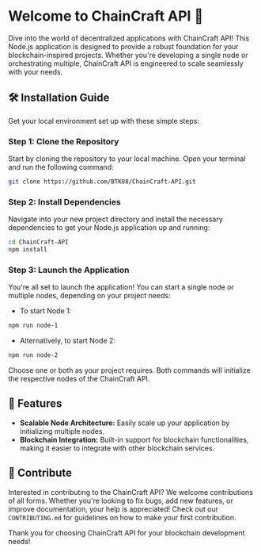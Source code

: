 
# Welcome to ChainCraft API 🚀

Dive into the world of decentralized applications with ChainCraft API! This Node.js application is designed to provide a robust foundation for your blockchain-inspired projects. Whether you're developing a single node or orchestrating multiple, ChainCraft API is engineered to scale seamlessly with your needs.

## 🛠 Installation Guide

Get your local environment set up with these simple steps:

### Step 1: Clone the Repository

Start by cloning the repository to your local machine. Open your terminal and run the following command:

```bash
git clone https://github.com/BTK88/ChainCraft-API.git
```

### Step 2: Install Dependencies

Navigate into your new project directory and install the necessary dependencies to get your Node.js application up and running:

```bash
cd ChainCraft-API
npm install
```

### Step 3: Launch the Application

You're all set to launch the application! You can start a single node or multiple nodes, depending on your project needs:

- To start Node 1:

```bash
npm run node-1
```

- Alternatively, to start Node 2:

```bash
npm run node-2
```

Choose one or both as your project requires. Both commands will initialize the respective nodes of the ChainCraft API.

## 🌟 Features

- **Scalable Node Architecture:** Easily scale up your application by initializing multiple nodes.
- **Blockchain Integration:** Built-in support for blockchain functionalities, making it easier to integrate with other blockchain services.

## 📢 Contribute

Interested in contributing to the ChainCraft API? We welcome contributions of all forms. Whether you're looking to fix bugs, add new features, or improve documentation, your help is appreciated! Check out our `CONTRIBUTING.md` for guidelines on how to make your first contribution.

Thank you for choosing ChainCraft API for your blockchain development needs!
